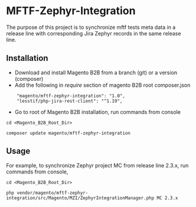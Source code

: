 # MFTF-Zephyr-Integration

The purpose of this project is to synchronize mftf tests meta data in a release line with corresponding Jira Zephyr records in the same release line.

## Installation

* Download and install Magento B2B from a branch (git) or a version (composer)
* Add the following in _require_ section of magento B2B root composer.json
```
    "magento/mftf-zephyr-integration": "1.0",
    "lesstif/php-jira-rest-client": "^1.19",
```
* Go to root of Magento B2B installation, run commands from console

```cd <Magento_B2B_Root_Dir>```

```composer update magento/mftf-zephyr-integration```


## Usage
For example, to synchronize Zephyr project MC from release line 2.3.x, run commands from console, 

```cd <Magento_B2B_Root_Dir>```

```php vendor/magento/mftf-zephyr-integration/src/Magento/MZI/ZephyrIntegrationManager.php MC 2.3.x```

